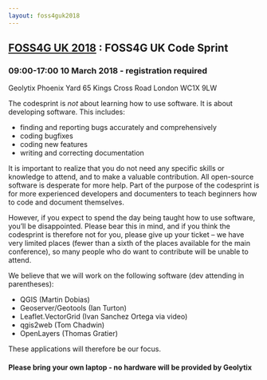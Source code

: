 ```yaml
---
layout: foss4guk2018
---
```

## [FOSS4G UK 2018](/foss4guk2018/) : FOSS4G UK Code Sprint

### 09:00-17:00 10 March 2018 - registration required

Geolytix
Phoenix Yard
65 Kings Cross Road
London
WC1X 9LW

The codesprint is *not* about learning how to use software. It is about developing software. This includes:

- finding and reporting bugs accurately and comprehensively
- coding bugfixes
- coding new features
- writing and correcting documentation

It is important to realize that you do not need any specific skills or knowledge to attend, and to make a valuable contribution. All open-source software is desperate for more help. Part of the purpose of the codesprint is for more experienced developers and documenters to teach beginners how to code and document themselves.

However, if you expect to spend the day being taught how to use software, you’ll be disappointed. Please bear this in mind, and if you think the codesprint is therefore not for you, please give up your ticket – we have very limited places (fewer than a sixth of the places available for the main conference), so many people who do want to contribute will be unable to attend.

We believe that we will work on the following software (dev attending in parentheses):

- QGIS (Martin Dobias)
- Geoserver/Geotools (Ian Turton)
- Leaflet.VectorGrid (Ivan Sanchez Ortega via video)
- qgis2web (Tom Chadwin)
- OpenLayers (Thomas Gratier)

These applications will therefore be our focus.

#### Please bring your own laptop - no hardware will be provided by Geolytix

